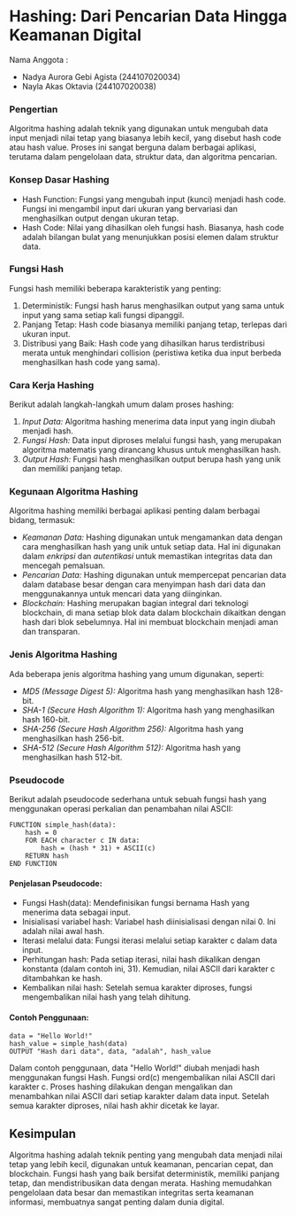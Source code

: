# Hashing: Dari Pencarian Data Hingga Keamanan Digital
Nama Anggota :
* Nadya Aurora Gebi Agista (244107020034)
* Nayla Akas Oktavia (244107020038)
  
### Pengertian
Algoritma hashing adalah teknik yang digunakan untuk mengubah data input menjadi nilai tetap yang biasanya lebih kecil, yang disebut hash code atau hash value. Proses ini sangat berguna dalam berbagai aplikasi, terutama dalam pengelolaan data, struktur data, dan algoritma pencarian.

### Konsep Dasar Hashing
* Hash Function: Fungsi yang mengubah input (kunci) menjadi hash code. Fungsi ini mengambil input dari ukuran yang bervariasi dan menghasilkan output dengan ukuran tetap.
* Hash Code: Nilai yang dihasilkan oleh fungsi hash. Biasanya, hash code adalah bilangan bulat yang menunjukkan posisi elemen dalam struktur data.

### Fungsi Hash
Fungsi hash memiliki beberapa karakteristik yang penting:
1. Deterministik: Fungsi hash harus menghasilkan output yang sama untuk input yang sama setiap kali fungsi dipanggil.
2. Panjang Tetap: Hash code biasanya memiliki panjang tetap, terlepas dari ukuran input.
3. Distribusi yang Baik: Hash code yang dihasilkan harus terdistribusi merata untuk menghindari collision (peristiwa ketika dua input berbeda menghasilkan hash code yang sama).
   
### Cara Kerja Hashing
Berikut adalah langkah-langkah umum dalam proses hashing:
1. *Input Data:* Algoritma hashing menerima data input yang ingin diubah menjadi hash.
2. *Fungsi Hash:* Data input diproses melalui fungsi hash, yang merupakan algoritma matematis yang dirancang khusus untuk menghasilkan hash.
3. *Output Hash:* Fungsi hash menghasilkan output berupa hash yang unik dan memiliki panjang tetap. 

### Kegunaan Algoritma Hashing

Algoritma hashing memiliki berbagai aplikasi penting dalam berbagai bidang, termasuk:
* *Keamanan Data:* Hashing digunakan untuk mengamankan data dengan cara menghasilkan hash yang unik untuk setiap data. Hal ini digunakan dalam *enkripsi* dan *autentikasi* untuk memastikan integritas data dan mencegah pemalsuan.
* *Pencarian Data:* Hashing digunakan untuk mempercepat pencarian data dalam database besar dengan cara menyimpan hash dari data dan menggunakannya untuk mencari data yang diinginkan.
* *Blockchain:* Hashing merupakan bagian integral dari teknologi blockchain, di mana setiap blok data dalam blockchain dikaitkan dengan hash dari blok sebelumnya. Hal ini membuat blockchain menjadi aman dan transparan.

### Jenis Algoritma Hashing

Ada beberapa jenis algoritma hashing yang umum digunakan, seperti:
* *MD5 (Message Digest 5):* Algoritma hash yang menghasilkan hash 128-bit.
* *SHA-1 (Secure Hash Algorithm 1):* Algoritma hash yang menghasilkan hash 160-bit.
* *SHA-256 (Secure Hash Algorithm 256):* Algoritma hash yang menghasilkan hash 256-bit.
* *SHA-512 (Secure Hash Algorithm 512):* Algoritma hash yang menghasilkan hash 512-bit.

### Pseudocode
Berikut adalah pseudocode sederhana untuk sebuah fungsi hash yang menggunakan operasi perkalian dan penambahan nilai ASCII:

    FUNCTION simple_hash(data):
        hash = 0   
        FOR EACH character c IN data:
            hash = (hash * 31) + ASCII(c) 
        RETURN hash
    END FUNCTION
    
#### Penjelasan Pseudocode:
* Fungsi Hash(data): Mendefinisikan fungsi bernama Hash yang menerima data sebagai input.
* Inisialisasi variabel hash: Variabel hash diinisialisasi dengan nilai 0. Ini adalah nilai awal hash.
* Iterasi melalui data: Fungsi iterasi melalui setiap karakter c dalam data input.
* Perhitungan hash: Pada setiap iterasi, nilai hash dikalikan dengan konstanta (dalam contoh ini, 31). Kemudian, nilai ASCII dari karakter c ditambahkan ke hash. 
* Kembalikan nilai hash: Setelah semua karakter diproses, fungsi mengembalikan nilai hash yang telah dihitung.

#### Contoh Penggunaan:
    data = "Hello World!"
    hash_value = simple_hash(data)
    OUTPUT "Hash dari data", data, "adalah", hash_value
    
Dalam contoh penggunaan, data "Hello World!" diubah menjadi hash menggunakan fungsi Hash. Fungsi ord(c) mengembalikan nilai ASCII dari karakter c. Proses hashing dilakukan dengan mengalikan dan menambahkan nilai ASCII dari setiap karakter dalam data input. Setelah semua karakter diproses, nilai hash akhir dicetak ke layar.


## Kesimpulan
Algoritma hashing adalah teknik penting yang mengubah data menjadi nilai tetap yang lebih kecil, digunakan untuk keamanan, pencarian cepat, dan blockchain. Fungsi hash yang baik bersifat deterministik, memiliki panjang tetap, dan mendistribusikan data dengan merata. Hashing memudahkan pengelolaan data besar dan memastikan integritas serta keamanan informasi, membuatnya sangat penting dalam dunia digital.

